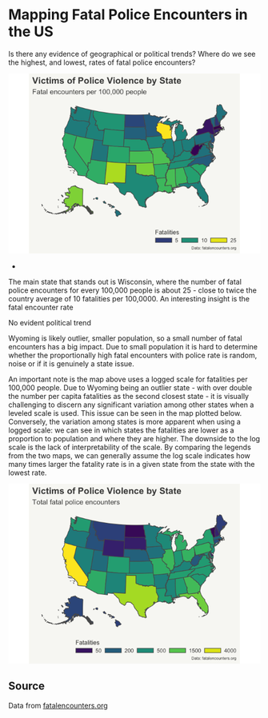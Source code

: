 
<!-- README.md is generated from README.Rmd. Please edit that file -->

# Mapping Fatal Police Encounters in the US

<!-- badges: start -->
<!-- badges: end -->

Is there any evidence of geographical or political trends? Where do we
see the highest, and lowest, rates of fatal police encounters?

![](README_files/figure-gfm/levels-fig-1.png)<!-- -->

-   

The main state that stands out is Wisconsin, where the number of fatal
police encounters for every 100,000 people is about 25 - close to twice
the country average of 10 fatalities per 100,0000. An interesting
insight is the fatal encounter rate

No evident political trend

Wyoming is likely outlier, smaller population, so a small number of
fatal encounters has a big impact. Due to small population it is hard to
determine whether the proportionally high fatal encounters with police
rate is random, noise or if it is genuinely a state issue.

An important note is the map above uses a logged scale for fatalities
per 100,000 people. Due to Wyoming being an outlier state - with over
double the number per capita fatalities as the second closest state - it
is visually challenging to discern any significant variation among other
states when a leveled scale is used. This issue can be seen in the map
plotted below. Conversely, the variation among states is more apparent
when using a logged scale: we can see in which states the fatalities are
lower as a proportion to population and where they are higher. The
downside to the log scale is the lack of interpretability of the scale.
By comparing the legends from the two maps, we can generally assume the
log scale indicates how many times larger the fatality rate is in a
given state from the state with the lowest rate.

![](README_files/figure-gfm/log-fig-1.png)<!-- -->

## Source

Data from [fatalencounters.org](https://fatalencounters.org)
